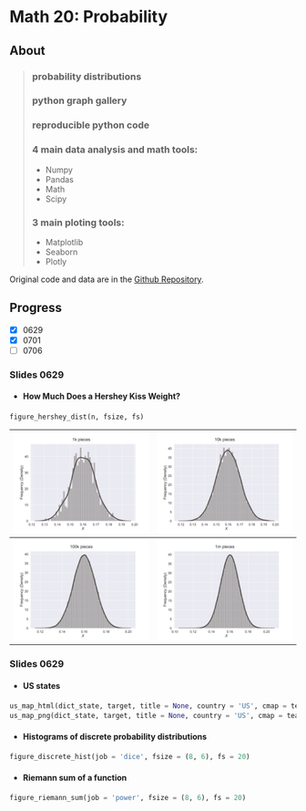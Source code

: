
# Math 20: Probability

## About

> ### probability distributions
> ### python graph gallery
> ### reproducible python code
> ### 4 main data analysis and math tools: 
> * Numpy
> * Pandas
> * Math
> * Scipy
> ### 3 main ploting tools: 
> * Matplotlib
> * Seaborn
> * Plotly

Original code and data are in the [Github Repository](https://github.com/fudab/Math-20). 

## Progress

- [x] 0629
- [x] 0701
- [ ] 0706

### Slides 0629

* #### How Much Does a Hershey Kiss Weight?
```python
figure_hershey_dist(n, fsize, fs)
```
<table align = "center">
<thead>
  <tr>
    <th><img width="475" src="./math20/figures/hershey_distribution_1k.png" ></th>
    <th><img width="475" src="./math20/figures/hershey_distribution_10k.png" ></th>
  </tr>
</thead>
<tbody>
  <tr>
    <td align = "center"><img width="475" src="./math20/figures/hershey_distribution_100k.png" ></td>
    <td align = "center"><img width="475" src="./math20/figures/hershey_distribution_1m.png" ></td>
  </tr>
</tbody>
</table>

### Slides 0629

* #### US states 
```python
us_map_html(dict_state, target, title = None, country = 'US', cmap = tealrose)
us_map_png(dict_state, target, title = None, country = 'US', cmap = tealrose)
```
* #### Histograms of discrete probability distributions
```python
figure_discrete_hist(job = 'dice', fsize = (8, 6), fs = 20)
```
* #### Riemann sum of a function
```python
figure_riemann_sum(job = 'power', fsize = (8, 6), fs = 20)
```
